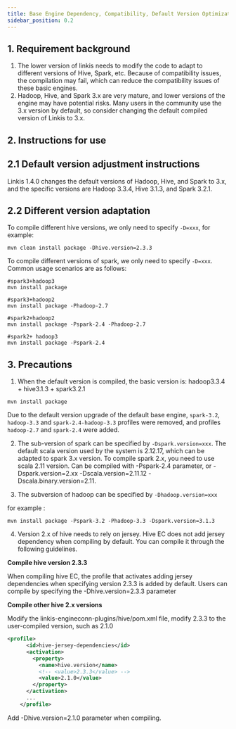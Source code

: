 ```yaml
---
title: Base Engine Dependency, Compatibility, Default Version Optimization
sidebar_position: 0.2
---
```


## 1. Requirement background
1. The lower version of linkis needs to modify the code to adapt to different versions of Hive, Spark, etc. Because of compatibility issues, the compilation may fail, which can reduce the compatibility issues of these basic engines.
2. Hadoop, Hive, and Spark 3.x are very mature, and lower versions of the engine may have potential risks. Many users in the community use the 3.x version by default, so consider changing the default compiled version of Linkis to 3.x.

## 2. Instructions for use

## 2.1 Default version adjustment instructions

Linkis 1.4.0 changes the default versions of Hadoop, Hive, and Spark to 3.x, and the specific versions are Hadoop 3.3.4, Hive 3.1.3, and Spark 3.2.1.

## 2.2 Different version adaptation

To compile different hive versions, we only need to specify `-D=xxx`, for example:
```
mvn clean install package -Dhive.version=2.3.3
```
To compile different versions of spark, we only need to specify `-D=xxx`. Common usage scenarios are as follows:
```
#spark3+hadoop3
mvn install package

#spark3+hadoop2
mvn install package -Phadoop-2.7

#spark2+hadoop2
mvn install package -Pspark-2.4 -Phadoop-2.7

#spark2+ hadoop3
mvn install package -Pspark-2.4
```
## 3. Precautions
1. When the default version is compiled, the basic version is: hadoop3.3.4 + hive3.1.3 + spark3.2.1
```
mvn install package
```
Due to the default version upgrade of the default base engine, `spark-3.2`, `hadoop-3.3` and `spark-2.4-hadoop-3.3` profiles were removed, and profiles `hadoop-2.7` and `spark-2.4` were added.

2. The sub-version of spark can be specified by `-Dspark.version=xxx`. The default scala version used by the system is 2.12.17, which can be adapted to spark 3.x version. To compile spark 2.x, you need to use scala 2.11 version. Can be compiled with -Pspark-2.4 parameter, or -Dspark.version=2.xx -Dscala.version=2.11.12 -Dscala.binary.version=2.11.

3. The subversion of hadoop can be specified by `-Dhadoop.version=xxx`

for example :
```
mvn install package -Pspark-3.2 -Phadoop-3.3 -Dspark.version=3.1.3
```

4. Version 2.x of hive needs to rely on jersey. Hive EC does not add jersey dependency when compiling by default. You can compile it through the following guidelines.

**Compile hive version 2.3.3**

When compiling hive EC, the profile that activates adding jersey dependencies when specifying version 2.3.3 is added by default. Users can compile by specifying the -Dhive.version=2.3.3 parameter

**Compile other hive 2.x versions**

Modify the linkis-engineconn-plugins/hive/pom.xml file, modify 2.3.3 to the user-compiled version, such as 2.1.0
```xml
<profile>
      <id>hive-jersey-dependencies</id>
      <activation>
        <property>
          <name>hive.version</name>
          <!-- <value>2.3.3</value> -->
          <value>2.1.0</value>
        </property>
      </activation>
      ...
    </profile>
```
Add -Dhive.version=2.1.0 parameter when compiling.
